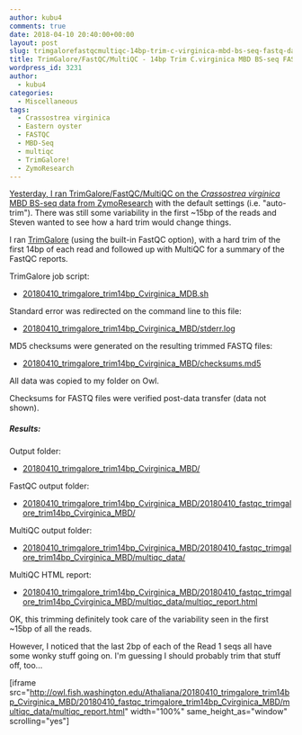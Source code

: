 ```yaml
---
author: kubu4
comments: true
date: 2018-04-10 20:40:00+00:00
layout: post
slug: trimgalorefastqcmultiqc-14bp-trim-c-virginica-mbd-bs-seq-fastq-data
title: TrimGalore/FastQC/MultiQC - 14bp Trim C.virginica MBD BS-seq FASTQ data
wordpress_id: 3231
author:
  - kubu4
categories:
  - Miscellaneous
tags:
  - Crassostrea virginica
  - Eastern oyster
  - FASTQC
  - MBD-Seq
  - multiqc
  - TrimGalore!
  - ZymoResearch
---
```


[Yesterday, I ran TrimGalore/FastQC/MultiQC on the _Crassostrea virginica_ MBD BS-seq data from ZymoResearch](2018/04/09/trimgalorefastqcmultiqc-auto-trim-c-virginica-mbd-bs-seq-fastq-data.html) with the default settings (i.e. "auto-trim"). There was still some variability in the first ~15bp of the reads and Steven wanted to see how a hard trim would change things.

I ran [TrimGalore](https://github.com/FelixKrueger/TrimGalore) (using the built-in FastQC option), with a hard trim of the first 14bp of each read and followed up with MultiQC for a summary of the FastQC reports.

TrimGalore job script:





  * [20180410_trimgalore_trim14bp_Cvirginica_MDB.sh](http://owl.fish.washington.edu/Athaliana/20180410_trimgalore_trim14bp_Cvirginica_MBD/20180410_trimgalore_trim14bp_Cvirginica_MDB.sh)



Standard error was redirected on the command line to this file:



  * [20180410_trimgalore_trim14bp_Cvirginica_MBD/stderr.log](http://owl.fish.washington.edu/Athaliana/20180410_trimgalore_trim14bp_Cvirginica_MBD/stderr.log)



MD5 checksums were generated on the resulting trimmed FASTQ files:



  * [20180410_trimgalore_trim14bp_Cvirginica_MBD/checksums.md5](http://owl.fish.washington.edu/Athaliana/20180410_trimgalore_trim14bp_Cvirginica_MBD/checksums.md5)



All data was copied to my folder on Owl.

Checksums for FASTQ files were verified post-data transfer (data not shown).



##### Results:



Output folder:





  * [20180410_trimgalore_trim14bp_Cvirginica_MBD/](http://owl.fish.washington.edu/Athaliana/20180410_trimgalore_trim14bp_Cvirginica_MBD/)



FastQC output folder:



  * [20180410_trimgalore_trim14bp_Cvirginica_MBD/20180410_fastqc_trimgalore_trim14bp_Cvirginica_MBD/](http://owl.fish.washington.edu/Athaliana/20180410_trimgalore_trim14bp_Cvirginica_MBD/20180410_fastqc_trimgalore_trim14bp_Cvirginica_MBD/)



MultiQC output folder:



  * [20180410_trimgalore_trim14bp_Cvirginica_MBD/20180410_fastqc_trimgalore_trim14bp_Cvirginica_MBD/multiqc_data/](http://owl.fish.washington.edu/Athaliana/20180410_trimgalore_trim14bp_Cvirginica_MBD/20180410_fastqc_trimgalore_trim14bp_Cvirginica_MBD/multiqc_data/)



MultiQC HTML report:



  * [20180410_trimgalore_trim14bp_Cvirginica_MBD/20180410_fastqc_trimgalore_trim14bp_Cvirginica_MBD/multiqc_data/multiqc_report.html](http://owl.fish.washington.edu/Athaliana/20180410_trimgalore_trim14bp_Cvirginica_MBD/20180410_fastqc_trimgalore_trim14bp_Cvirginica_MBD/multiqc_data/multiqc_report.html)



OK, this trimming definitely took care of the variability seen in the first ~15bp of all the reads.

However, I noticed that the last 2bp of each of the Read 1 seqs all have some wonky stuff going on. I'm guessing I should probably trim that stuff off, too...

[iframe src="http://owl.fish.washington.edu/Athaliana/20180410_trimgalore_trim14bp_Cvirginica_MBD/20180410_fastqc_trimgalore_trim14bp_Cvirginica_MBD/multiqc_data/multiqc_report.html" width="100%" same_height_as="window" scrolling="yes"]
